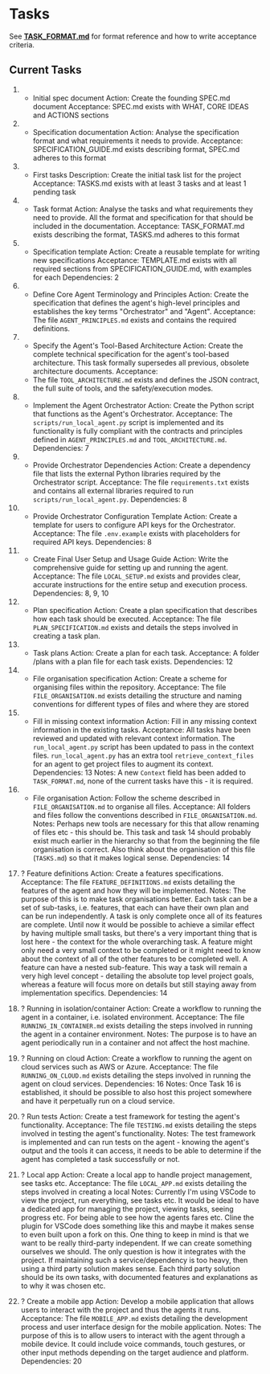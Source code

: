 # Tasks

See **[TASK_FORMAT.md](TASK_FORMAT.md)** for format reference and how to write acceptance criteria.

## Current Tasks

1) + Initial spec document
   Action: Create the founding SPEC.md document
   Acceptance: SPEC.md exists with WHAT, CORE IDEAS and ACTIONS sections

2) + Specification documentation
   Action: Analyse the specification format and what requirements it needs to provide.
   Acceptance: SPECIFICATION_GUIDE.md exists describing format, SPEC.md adheres to this format

3) + First tasks
   Description: Create the initial task list for the project
   Acceptance: TASKS.md exists with at least 3 tasks and at least 1 pending task

4) + Task format
   Action: Analyse the tasks and what requirements they need to provide. All the format and specification for that should be included in the documentation.
   Acceptance: TASK_FORMAT.md exists describing the format, TASKS.md adheres to this format

5) + Specification template
   Action: Create a reusable template for writing new specifications
   Acceptance: TEMPLATE.md exists with all required sections from SPECIFICATION_GUIDE.md, with examples for each
   Dependencies: 2

6) + Define Core Agent Terminology and Principles
   Action: Create the specification that defines the agent's high-level principles and establishes the key terms "Orchestrator" and "Agent".
   Acceptance: The file `AGENT_PRINCIPLES.md` exists and contains the required definitions.

7) + Specify the Agent's Tool-Based Architecture
   Action: Create the complete technical specification for the agent's tool-based architecture. This task formally supersedes all previous, obsolete architecture documents.
   Acceptance:
    - The file `TOOL_ARCHITECTURE.md` exists and defines the JSON contract, the full suite of tools, and the safety/execution modes.

8) + Implement the Agent Orchestrator
   Action: Create the Python script that functions as the Agent's Orchestrator.
   Acceptance: The `scripts/run_local_agent.py` script is implemented and its functionality is fully compliant with the contracts and principles defined in `AGENT_PRINCIPLES.md` and `TOOL_ARCHITECTURE.md`.
   Dependencies: 7

9) + Provide Orchestrator Dependencies
    Action: Create a dependency file that lists the external Python libraries required by the Orchestrator script.
    Acceptance: The file `requirements.txt` exists and contains all external libraries required to run `scripts/run_local_agent.py`.
    Dependencies: 8

10) + Provide Orchestrator Configuration Template
    Action: Create a template for users to configure API keys for the Orchestrator.
    Acceptance: The file `.env.example` exists with placeholders for required API keys.
    Dependencies: 8

11) + Create Final User Setup and Usage Guide
    Action: Write the comprehensive guide for setting up and running the agent.
    Acceptance: The file `LOCAL_SETUP.md` exists and provides clear, accurate instructions for the entire setup and execution process.
    Dependencies: 8, 9, 10

12) + Plan specification
    Action: Create a plan specification that describes how each task should be executed.
    Acceptance: The file `PLAN_SPECIFICATION.md` exists and details the steps involved in creating a task plan.

13) + Task plans
   Action: Create a plan for each task.
   Acceptance: A folder /plans with a plan file for each task exists.
   Dependencies: 12

14) + File organisation specification
   Action: Create a scheme for organising files within the repository.
   Acceptance: The file `FILE_ORGANISATION.md` exists detailing the structure and naming conventions for different types of files and where they are stored

15) - Fill in missing context information
   Action: Fill in any missing context information in the existing tasks.
   Acceptance: All tasks have been reviewed and updated with relevant context information. The `run_local_agent.py` script has been updated to pass in the context files. `run_local_agent.py` has an extra tool `retrieve_context_files` for an agent to get project files to augment its context.
   Dependencies: 13
   Notes: A new `Context` field has been added to `TASK_FORMAT.md`, none of the current tasks have this - it is required.

16) - File organisation
   Action: Follow the scheme described in `FILE_ORGANISATION.md` to organise all files.
   Acceptance: All folders and files follow the conventions described in `FILE_ORGANISATION.md`.
   Notes: Perhaps new tools are necessary for this that allow renaming of files etc - this should be. This task and task 14 should probably exist much earlier in the hierarchy so that from the beginning the file organisation is correct. Also think about the organisation of this file (`TASKS.md`) so that it makes logical sense.
   Dependencies: 14

17) ? Feature definitions
   Action: Create a features specifications.
   Acceptance: The file `FEATURE_DEFINITIONS.md` exists detailing the features of the agent and how they will be implemented.
   Notes: The purpose of this is to make task organisations better. Each task can be a set of sub-tasks, i.e. features, that each can have their own plan and can be run independently. A task is only complete once all of its features are complete. Until now it would be possible to achieve a similar effect by having multiple small tasks, but there's a very important thing that is lost here - the context for the whole overarching task. A feature might only need a very small context to be completed or it might need to know about the context of all of the other features to be completed well. A feature can have a nested sub-feature. This way a task will remain a very high level concept - detailing the absolute top level project goals, whereas a feature will focus more on details but still staying away from implementation specifics.
   Dependencies: 14

18) ? Running in isolation/container
   Action: Create a workflow to running the agent in a container, i.e. isolated environment.
   Acceptance: The file `RUNNING_IN_CONTAINER.md` exists detailing the steps involved in running the agent in a container environment.
   Notes: The purpose is to have an agent periodically run in a container and not affect the host machine.

19) ? Running on cloud
   Action: Create a workflow to running the agent on cloud services such as AWS or Azure.
   Acceptance: The file `RUNNING_ON_CLOUD.md` exists detailing the steps involved in running the agent on cloud services.
   Dependencies: 16
   Notes: Once Task 16 is established, it should be possible to also host this project somewhere and have it perpetually run on a cloud service.

20) ? Run tests
   Action: Create a test framework for testing the agent's functionality.
   Acceptance: The file `TESTING.md` exists detailing the steps involved in testing the agent's functionality.
   Notes: The test framework is implemented and can run tests on the agent - knowing the agent's output and the tools it can access, it needs to be able to determine if the agent has completed a task successfully or not.

21) ? Local app 
   Action: Create a local app to handle project management, see tasks etc.
   Acceptance: The file `LOCAL_APP.md` exists detailing the steps involved in creating a local
   Notes: Currently I'm using VSCode to view the project, run everything, see tasks etc. It would be ideal to have a dedicated app for managing the project, viewing tasks, seeing progress etc. For being able to see how the agents fares etc. Cline the plugin for VSCode does something like this and maybe it makes sense to even built upon a fork on this. One thing to keep in mind is that we want to be really third-party independent. If we can create something ourselves we should. The only question is how it integrates with the project. If maintaining such a service/dependency is too heavy, then using a third party solution makes sense. Each third party solution should be its own tasks, with documented features and explanations as to why it was chosen etc.

22) ? Create a mobile app
    Action: Develop a mobile application that allows users to interact with the project and thus the agents it runs.
    Acceptance: The file `MOBILE_APP.md` exists detailing the development process and user interface design for the mobile application.
    Notes: The purpose of this is to allow users to interact with the agent through a mobile device. It could include voice commands, touch gestures, or other input methods depending on the target audience and platform.
    Dependencies: 20